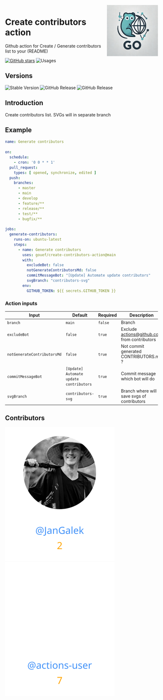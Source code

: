 <img align=right width="168" src="docs/gouef_logo.png">

# Create contributors action
Github action for Create / Generate contributors list to your (README)

[![GitHub stars](https://img.shields.io/github/stars/gouef/create-contributors-action?style=social)](https://github.com/gouef/create-contributors-action/stargazers)
![Usages](https://img.shields.io/endpoint?url=https://github-repo-usages.vercel.app/api/getAction.go?repository=gouef/create-contributors-action)

## Versions
![Stable Version](https://img.shields.io/github/v/release/gouef/create-contributors-action?label=Stable&labelColor=green)
![GitHub Release](https://img.shields.io/github/v/release/gouef/create-contributors-action?label=RC&include_prereleases&filter=*rc*&logoSize=diago)
![GitHub Release](https://img.shields.io/github/v/release/gouef/create-contributors-action?label=Beta&include_prereleases&filter=*beta*&logoSize=diago)

## Introduction

Create contributors list. SVGs will in separate branch 

## Example

```yaml
name: Generate contributors

on:
  schedule:
    - cron: '0 0 * * 1'
  pull_request:
    types: [ opened, synchronize, edited ]
  push:
    branches:
      - master
      - main
      - develop
      - feature/**
      - release/**
      - test/**
      - bugfix/**

jobs:
  generate-contributors:
    runs-on: ubuntu-latest
    steps:
      - name: Generate contributors
        uses: gouef/create-contributors-action@main
        with:
          excludeBot: false
          notGenerateContributorsMd: false
          commitMessageBot: "[Update] Automate update contributors"
          svgBranch: "contributors-svg"
        env:
          GITHUB_TOKEN: ${{ secrets.GITHUB_TOKEN }}
```

### Action inputs

| Input                       | Default                                 | Required | Description                                  |
|-----------------------------|-----------------------------------------|----------|----------------------------------------------|
| `branch`                    | `main`                                  | `false`  | Branch                                       |
| `excludeBot`                | `false`                                 | `true`   | Exclude actions@github.com from contributors |
| `notGenerateContributorsMd` | `false`                                 | `true`   | Not commit generated CONTRIBUTORS.md ?       |
| `commitMessageBot`          | `[Update] Automate update contributors` | `true`   | Commit message which bot will do             |
| `svgBranch`                 | `contributors-svg`                      | `true`   | Branch where will save svgs of contributors  |

## Contributors

<div>
<span>
  <a href="https://github.com/JanGalek"><img src="https://raw.githubusercontent.com/gouef/create-contributors-action/refs/heads/contributors-svg/.github/contributors/JanGalek.svg" alt="JanGalek" /></a>
</span>
<span>
  <a href="https://github.com/actions-user"><img src="https://raw.githubusercontent.com/gouef/create-contributors-action/refs/heads/contributors-svg/.github/contributors/actions-user.svg" alt="actions-user" /></a>
</span>
</div>


